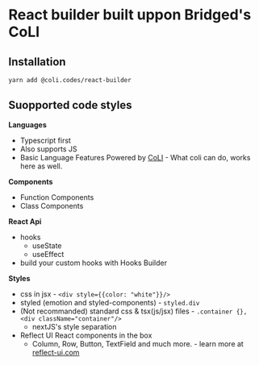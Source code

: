 # React builder built uppon Bridged's CoLI

## Installation

```sh
yarn add @coli.codes/react-builder
```

## Suopported code styles

**Languages**

- Typescript first
- Also supports JS
- Basic Language Features Powered by [CoLI](https://coli.codes) - What coli can do, works here as well.

**Components**

- Function Components
- Class Components

**React Api**

- hooks
  - useState
  - useEffect
- build your custom hooks with Hooks Builder

**Styles**

- css in jsx - `<div style={{color: "white"}}/>`
- styled (emotion and styled-components) - `styled.div`
- (Not recommanded) standard css & tsx(js/jsx) files - `.container {}, <div className="container"/>`
  - nextJS's style separation
- Reflect UI React components in the box
  - Column, Row, Button, TextField and much more. - learn more at [reflect-ui.com](https://reflect-ui.com)
